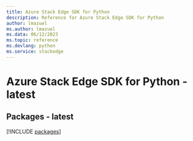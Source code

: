 ```yaml
---
title: Azure Stack Edge SDK for Python
description: Reference for Azure Stack Edge SDK for Python
author: lmazuel
ms.author: lmazuel
ms.data: 06/12/2023
ms.topic: reference
ms.devlang: python
ms.service: stackedge
---
```

# Azure Stack Edge SDK for Python - latest
## Packages - latest
[!INCLUDE [packages](stack-edge-index.md)]